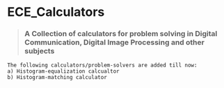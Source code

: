 # ECE_Calculators
> ### A Collection of calculators for problem solving in Digital Communication, Digital Image Processing and other subjects

```
The following calculators/problem-solvers are added till now:
a) Histogram-equalization calcualtor
b) Histogram-matching calculator
```

